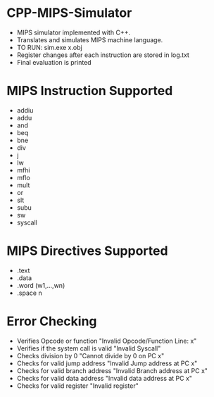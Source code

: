 # CPP-MIPS-Simulator
* MIPS simulator implemented with C++.
* Translates and simulates MIPS machine language.
* TO RUN: sim.exe x.obj
* Register changes after each instruction are stored in log.txt
* Final evaluation is printed

# MIPS Instruction Supported
* addiu
* addu
* and
* beq
* bne
* div
* j
* lw
* mfhi
* mflo
* mult
* or
* slt
* subu
* sw
* syscall

# MIPS Directives Supported
* .text
* .data
* .word (w1,...,wn)
* .space n

# Error Checking
* Verifies Opcode or function           "Invalid Opcode/Function Line: x"
* Verifies if the system call is valid  "Invalid Syscall"
* Checks division by 0                  "Cannot divide by 0 on PC x"
* Checks for valid jump address         "Invalid Jump address at PC x"
* Checks for valid branch address       "Invalid Branch address at PC x"
* Checks for valid data address         "Invalid data address at PC x"
* Checks for valid register             "Invalid register"
